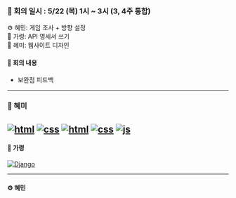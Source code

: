 ### 📝 회의 일시 : 5/22 (목) 1시 ~ 3시 (3, 4주 통합)

⚙️ 혜민: 게임 조사 + 방향 설정<br>
🔧 가령: API 명세서 쓰기<br>
🎨 혜미: 웹사이트 디자인 <br>

#### 👥 회의 내용 

- 보완점 피드백
---
### 🎨 혜미<br>
[![html](https://img.shields.io/badge/%20home%20html-41423c)](./index.html)
[![css](https://img.shields.io/badge/%20home%20css-41423c)](./style.css)
[![html](https://img.shields.io/badge/%20chat%20html-41423c)](./chat.html)
[![css](https://img.shields.io/badge/%20chat%20hcss-41423c)](./chat.css)
[![js](https://img.shields.io/badge/%20chat%20js-41423c)](./chat.js)
---
#### 🔧 가령 <br>
[![Django](https://img.shields.io/badge/%20Djangos-41423c)](Code/team_djangos)


---

#### ⚙️ 혜민 <br>

